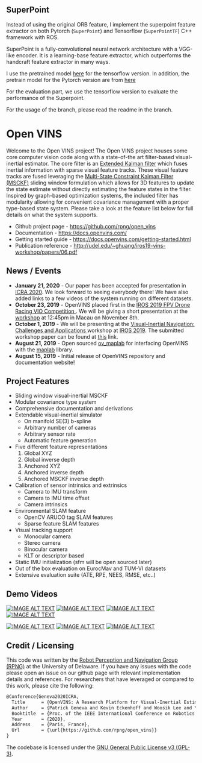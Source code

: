 ## SuperPoint
Instead of using the original ORB feature, I implement the superpoint feature extractor on both Pytorch (```SuperPoint```) and Tensorflow (```SuperPointTF```) C++ framework with ROS.

SuperPoint is a fully-convolutional neural network architecture with a VGG-like encoder. It is a learning-base feature extractor, which outperforms the handcraft feature extractor in many ways.

I use the pretrained model [here](https://github.com/rpautrat/SuperPoint/tree/master/pretrained_models) for the tensorflow version. In addition, the pretrain model for the Pytorch version are from [here](https://github.com/magicleap/SuperPointPretrainedNetwork)

For the evaluation part, we use the tensorflow version to evaluate the performance of the Superpoint. 

For the usage of the branch, please read the readme in the branch.

# Open VINS


Welcome to the Open VINS project!
The Open VINS project houses some core computer vision code along with a state-of-the art filter-based visual-inertial estimator.
The core filter is an [Extended Kalman filter](https://en.wikipedia.org/wiki/Extended_Kalman_filter) which fuses inertial information with sparse visual feature tracks.
These visual feature tracks are fused leveraging the [Multi-State Constraint Kalman Filter (MSCKF)](https://ieeexplore.ieee.org/document/4209642) sliding window formulation which allows for 3D features to update the state estimate without directly estimating the feature states in the filter.
Inspired by graph-based optimization systems, the included filter has modularity allowing for convenient covariance management with a proper type-based state system.
Please take a look at the feature list below for full details on what the system supports.


* Github project page - https://github.com/rpng/open_vins
* Documentation - https://docs.openvins.com/
* Getting started guide - https://docs.openvins.com/getting-started.html
* Publication reference - http://udel.edu/~ghuang/iros19-vins-workshop/papers/06.pdf


## News / Events

* **January 21, 2020** - Our paper has been accepted for presentation in [ICRA 2020](https://www.icra2020.org/). We look forward to seeing everybody there! We have also added links to a few videos of the system running on different datasets.
* **October 23, 2019** - OpenVINS placed first in the [IROS 2019 FPV Drone Racing VIO Competition
](http://rpg.ifi.uzh.ch/uzh-fpv.html). We will be giving a short presentation at the [workshop](https://wp.nyu.edu/workshopiros2019mav/) at 12:45pm in Macau on November 8th.
* **October 1, 2019** - We will be presenting at the [Visual-Inertial Navigation: Challenges and Applications
](http://udel.edu/~ghuang/iros19-vins-workshop/index.html) workshop at [IROS 2019](https://www.iros2019.org/). The submitted workshop paper can be found at [this](http://udel.edu/~ghuang/iros19-vins-workshop/papers/06.pdf) link.
* **August 21, 2019** - Open sourced [ov_maplab](https://github.com/rpng/ov_maplab) for interfacing OpenVINS with the [maplab](https://github.com/ethz-asl/maplab) library.
* **August 15, 2019** - Initial release of OpenVINS repository and documentation website! 


## Project Features


* Sliding window visual-inertial MSCKF
* Modular covariance type system
* Comprehensive documentation and derivations
* Extendable visual-inertial simulator
    * On manifold SE(3) b-spline
    * Arbitrary number of cameras
    * Arbitrary sensor rate
    * Automatic feature generation
* Five different feature representations
    1. Global XYZ
    2. Global inverse depth
    3. Anchored XYZ
    4. Anchored inverse depth
    5. Anchored MSCKF inverse depth
* Calibration of sensor intrinsics and extrinsics
    * Camera to IMU transform 
    * Camera to IMU time offset
    * Camera intrinsics
* Environmental SLAM feature
    * OpenCV ARUCO tag SLAM features
    * Sparse feature SLAM features
* Visual tracking support
    * Monocular camera
    * Stereo camera
    * Binocular camera
    * KLT or descriptor based
* Static IMU initialization (sfm will be open sourced later)
* Out of the box evaluation on EurocMav and TUM-VI datasets
* Extensive evaluation suite (ATE, RPE, NEES, RMSE, etc..)

## Demo Videos

[![IMAGE ALT TEXT](http://img.youtube.com/vi/KCX51GvYGss/1.jpg)](http://www.youtube.com/watch?v=KCX51GvYGss "OpenVINS - EuRoC MAV Vicon Rooms Flyby")
[![IMAGE ALT TEXT](http://img.youtube.com/vi/Lc7VQHngSuQ/1.jpg)](http://www.youtube.com/watch?v=Lc7VQHngSuQ "OpenVINS - TUM VI Datasets Flyby")
[![IMAGE ALT TEXT](http://img.youtube.com/vi/vaia7iPaRW8/1.jpg)](http://www.youtube.com/watch?v=vaia7iPaRW8 "OpenVINS - UZH-FPV Drone Racing Dataset Flyby")
[![IMAGE ALT TEXT](http://img.youtube.com/vi/MCzTF9ye2zw/1.jpg)](http://www.youtube.com/watch?v=MCzTF9ye2zw "OpenVINS - KAIST Urban 39 Dataset Demonstration")


[![IMAGE ALT TEXT](http://img.youtube.com/vi/187AXuuGNNw/1.jpg)](http://www.youtube.com/watch?v=187AXuuGNNw "OpenVINS - EuRoC MAV Vicon Rooms Demonstration")
[![IMAGE ALT TEXT](http://img.youtube.com/vi/oUoLlrFryk0/1.jpg)](http://www.youtube.com/watch?v=oUoLlrFryk0 "OpenVINS - TUM VI Datasets Demostration")
[![IMAGE ALT TEXT](http://img.youtube.com/vi/ExPIGwORm4E/1.jpg)](http://www.youtube.com/watch?v=ExPIGwORm4E "OpenVINS - UZH-FPV Drone Racing Dataset Demonstration")


## Credit / Licensing

This code was written by the [Robot Perception and Navigation Group (RPNG)](https://sites.udel.edu/robot/) at the University of Delaware.
If you have any issues with the code please open an issue on our github page with relevant implementation details and references.
For researchers that have leveraged or compared to this work, please cite the following:
```txt
@Conference{Geneva2020ICRA,
  Title      = {OpenVINS: A Research Platform for Visual-Inertial Estimation},
  Author     = {Patrick Geneva and Kevin Eckenhoff and Woosik Lee and Yulin Yang and Guoquan Huang},
  Booktitle  = {Proc. of the IEEE International Conference on Robotics and Automation},
  Year       = {2020},
  Address    = {Paris, France},
  Url        = {\url{https://github.com/rpng/open_vins}}
}
```


The codebase is licensed under the [GNU General Public License v3 (GPL-3)](https://www.gnu.org/licenses/gpl-3.0.txt).


